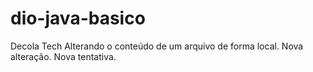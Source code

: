 # dio-java-basico
Decola Tech
Alterando o conteúdo de um arquivo de forma local.
Nova alteração.
Nova tentativa.


